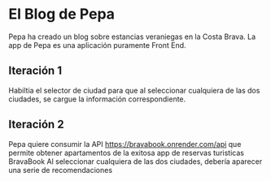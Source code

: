 # El Blog de Pepa

Pepa ha creado un blog sobre estancias veraniegas en la Costa Brava.
La app de Pepa es una aplicación puramente Front End.

## Iteración 1

Habiltia el selector de ciudad para que al seleccionar cualquiera de las dos ciudades, se cargue la información correspondiente.

## Iteración 2

Pepa quiere consumir la API https://bravabook.onrender.com/api que permite obtener apartamentos de la exitosa app de reservas turisticas BravaBook
Al seleccionar cualquiera de las dos ciudades, debería aparecer una serie de recomendaciones 